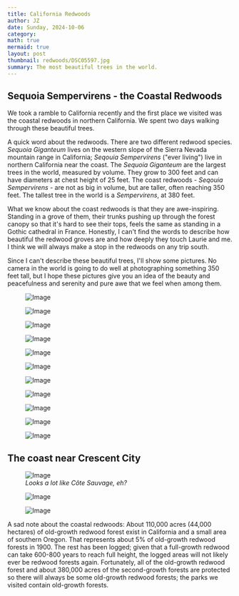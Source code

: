 ```yaml
---
title: California Redwoods
author: JZ
date: Sunday, 2024-10-06
category: 
math: true
mermaid: true
layout: post
thumbnail: redwoods/DSC05597.jpg
summary: The most beautiful trees in the world.
---  
```

<h2>Sequoia Sempervirens - the Coastal Redwoods</H2>
We took a ramble to California recently and the first place we visited was the coastal redwoods in northern California. We spent two days walking through these beautiful trees.


A quick word about the redwoods. There are two different redwood species. <i>Sequoia Giganteum</i> lives on the western slope of the Sierra Nevada mountain range in California; <i>Seqouia Sempervirens</i> ("ever living") live in northern California near the coast. The <i>Sequoia Giganteum</i> are the largest trees in the world, measured by  volume. They grow to 300 feet and can have diameters at chest height of 25 feet. The coast redwoods - <i>Seqouia Sempervirens</i> - are not as big in volume, but are taller, often reaching 350 feet. The tallest tree in the world is a <i>Sempervirens</i>, at 380 feet.

What we know about the coast redwoods is that they are awe-inspiring. Standing in a grove of them, their trunks pushing up through the forest canopy so that it's hard to see their tops, feels the same as standing in a Gothic cathedral in France. Honestly, I can't find the words to describe how beautiful the redwood groves are and how deeply they touch Laurie and me. I think we will always make a stop in the redwoods on any trip south.

Since I can't describe these beautiful trees, I'll show some pictures. No camera in the world is going to do well at photographing something 350 feet tall, but I hope these pictures give you an idea of the beauty and peacefulness and serenity and pure awe that we feel when among them.

<figure class = 'landscape' >
	<img src="{{ "redwoods/DSC05452.jpg" | prepend: site.imageurl | prepend: site.baseurl  }}" alt="Image" />
	<figcaption><em></em></figcaption>
</figure>
<figure class = 'portrait' >
	<img src="{{ "redwoods/DSC05453.jpg" | prepend: site.imageurl | prepend: site.baseurl  }}" alt="Image" />
	<figcaption><em></em></figcaption>
</figure>

<figure class = 'portrait' >
	<img src="{{ "redwoods/DSC05457.jpg" | prepend: site.imageurl | prepend: site.baseurl  }}" alt="Image" />
	<figcaption><em></em></figcaption>
</figure>

<figure class = 'portrait' >
	<img src="{{ "redwoods/DSC05465.jpg" | prepend: site.imageurl | prepend: site.baseurl  }}" alt="Image" />
	<figcaption><em></em></figcaption>
</figure>

<figure class = 'landscape' >
	<img src="{{ "redwoods/DSC05469.jpg" | prepend: site.imageurl | prepend: site.baseurl  }}" alt="Image" />
	<figcaption><em></em></figcaption>
</figure>

<figure class = 'portrait' >
	<img src="{{ "redwoods/DSC05471.jpg" | prepend: site.imageurl | prepend: site.baseurl  }}" alt="Image" />
	<figcaption><em></em></figcaption>
</figure>

<figure class = 'portrait' >
	<img src="{{ "redwoods/DSC05479.jpg" | prepend: site.imageurl | prepend: site.baseurl  }}" alt="Image" />
	<figcaption><em></em></figcaption>
</figure>

<figure class = 'portrait' >
	<img src="{{ "redwoods/DSC05493.jpg" | prepend: site.imageurl | prepend: site.baseurl  }}" alt="Image" />
	<figcaption><em></em></figcaption>

</figure>

<figure class = 'landscape' >
	<img src="{{ "redwoods/DSC05533.jpg" | prepend: site.imageurl | prepend: site.baseurl  }}" alt="Image" />
	<figcaption><em></em></figcaption>

</figure>

<figure class = 'portrait' >
	<img src="{{ "redwoods/DSC05566.jpg" | prepend: site.imageurl | prepend: site.baseurl  }}" alt="Image" />
	<figcaption><em></em></figcaption>
</figure>

<figure class = 'landscape' >
	<img src="{{ "redwoods/DSC05601.jpg" | prepend: site.imageurl | prepend: site.baseurl  }}" alt="Image" />
	<figcaption><em></em></figcaption>
</figure>

<h2>The coast near Crescent City</h2>
<figure class = 'landscape' >
	<img src="{{ "redwoods/DSC05541.jpg" | prepend: site.imageurl | prepend: site.baseurl  }}" alt="Image" />
	<figcaption><em>Looks a lot like Côte Sauvage, eh?</em></figcaption>

</figure>

<figure class = 'portrait' >
	<img src="{{ "redwoods/DSC05549.jpg" | prepend: site.imageurl | prepend: site.baseurl  }}" alt="Image" />
	<figcaption><em></em></figcaption>
</figure>

<figure class = 'landscape' >
	<img src="{{ "redwoods/DSC05554.jpg" | prepend: site.imageurl | prepend: site.baseurl  }}" alt="Image" />
	<figcaption><em></em></figcaption>
</figure>

A sad note about the coastal redwoods: About 110,000 acres (44,000 hectares) of old-growth redwood forest exist in California and a small area of southern Oregon. That represents about 5% of old-growth redwood forests in 1900. The rest has been logged; given that a full-growth redwood can take 600-800 years to reach full height, the logged areas will not likely ever be redwood forests again. Fortunately, all of the old-growth redwood forest and about 380,000 acres of the second-growth forests are protected so there will always be some old-growth redwood forests; the parks we visited contain old-growth forests.